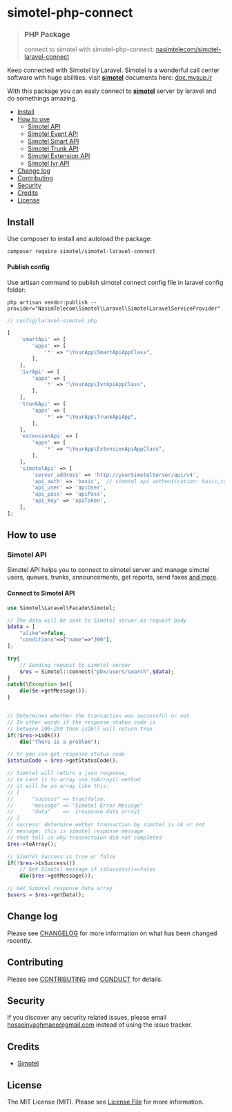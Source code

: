 # simotel-php-connect

> ### PHP Package
> connect to simotel with simotel-php-connect:
> [nasimtelecom/simotel-laravel-connect](https://github.com/nasimtelecom/simotel-laravel-connect)

Keep connected with Simotel by Laravel. Simotel is a wonderful call center software with huge abilities.
visit **[simotel](https://simotel.com/)** documents here: [doc.mysup.ir](https://doc.mysup.ir/)

With this package you can easly connect to **[simotel](https://simotel.com/)** server by laravel and do somethings amazing.



- [Install](#install)
- [How to use](#how-to-use)
    - [Simotel API](#simotel-api)
    - [Simotel Event API](#simotel-event-api)
    - [Simotel Smart API](#simotel-smart-api)
    - [Simotel Trunk API](#simotel-trunk-api)
    - [Simotel Extension API](#simotel-extension-api)
    - [Simotel Ivr API](#simotel-ivr-api)
- [Change log](#change-log)
- [Contributing](#contributing)
- [Security](#security)
- [Credits](#credits)
- [License](#license)

## Install

Use composer to install and autoload the package:
```
composer require simotel/simotel-laravel-connect
```
#### Publish config
Use artisan command to publish simotel connect config file in laravel config folder:

```
php artisan vendor:publish --provider="NasimTelecom\Simotel\Laravel\SimotelLaravelServiceProvider"
```

```php
// config/laravel-simotel.php

[
    'smartApi' => [
        'apps' => [
            '*' => "\YourApp\SmartApiAppClass",
        ],
    ],
    'ivrApi' => [
        'apps' => [
            '*' => "\YourApp\IvrApiAppClass",
        ],
    ],
    'trunkApi' => [
        'apps' => [
            '*' => "\YourApp\TrunkApiApp",
        ],
    ],
    'extensionApi' => [
        'apps' => [
            '*' => "\YourApp\ExtensionApiAppClass",
        ],
    ],
    'simotelApi' => [
        'server_address' => 'http://yourSimotelServer/api/v4',
        'api_auth' => 'basic',  // simotel api authentication: basic,token,both
        'api_user' => 'apiUser',
        'api_pass' => 'apiPass',
        'api_key' => 'apiToken',
    ],
];
```
## How to use

### Simotel API
Simotel API helps you to connect to simotel server and manage simotel users, queues, trunks, announcements, get reports, send faxes [and more](https://doc.mysup.ir/docs/api/v4/callcenter_api/SimoTelAPI/settings).



#### Connect to Simotel API

```php
use Simotel\Laravel\Facade\Simotel;

// The data will be sent to Simotel server as request body
$data = [
    "alike"=>false,
    "conditions"=>["name"=>"200"],
];

try{
    // Sending request to simotel server
    $res = Simotel::connect("pbx/users/search",$data);
}
catch(\Exception $e){
    die($e->getMessage());
}


// Determines whether the transaction was successful or not
// In other words if the response status code is 
// between 200~299 then isOk() will return true 
if(!$res->isOk())
    die("There is a problem");

// Or you can get response status code
$statusCode = $res->getStatusCode();

// Simotel will return a json response,
// to cast it to array use toArray() method
// it will be an array like this:
// [
//      "success" => true/false, 
//      "message" => "Simotel Error Message"
//      "data"    =>  [response data array]    
// ]
// success: determine wether transaction by simotel is ok or not
// message: this is simotel response message
// that tell us why transactoion did not completed
$res->toArray();

// Simotel Success is true or false
if(!$res->isSuccess())
    // Get Simotel message if isSuccess()==false
    die($res->getMessage());

// Get Simotel response data array
$users = $res->getData();

```


## Change log

Please see [CHANGELOG](CHANGELOG.md) for more information on what has been changed recently.

## Contributing

Please see [CONTRIBUTING](CONTRIBUTING.md) and [CONDUCT](CONDUCT.md) for details.

## Security

If you discover any security related issues, please email hosseinyaghmaee@gmail.com instead of using the issue tracker.

## Credits

- [Simotel][link-simotel]

## License

The MIT License (MIT). Please see [License File](LICENSE.md) for more information.

[link-author]: https://github.com/hsyir
[link-simotel]: https://simotel.com/
